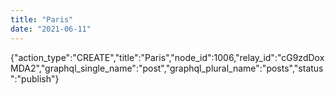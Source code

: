 ```yaml
---
title: "Paris"
date: "2021-06-11"
---
```


{"action\_type":"CREATE","title":"Paris","node\_id":1006,"relay\_id":"cG9zdDoxMDA2","graphql\_single\_name":"post","graphql\_plural\_name":"posts","status":"publish"}

